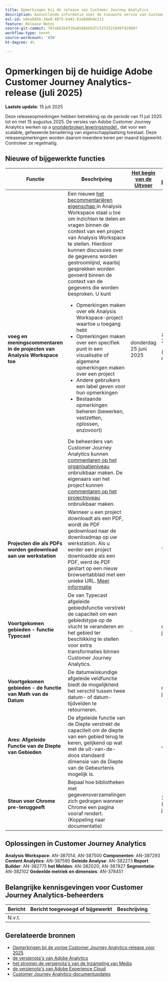 ```yaml
---
title: Opmerkingen bij de release van Customer Journey Analytics
description: Aanvullende informatie voor de nieuwste versie van Customer Journey Analytics weergeven
exl-id: e8eab856-34e0-4875-b441-b1e680b9e111
feature: Release Notes
source-git-commit: 78fab62b4f28a85986b5d7c537d321049f929897
workflow-type: tm+mt
source-wordcount: '458'
ht-degree: 4%

---
```


# Opmerkingen bij de huidige Adobe Customer Journey Analytics-release (juli 2025)

**Laatste update**: 15 juli 2025


Deze releaseopmerkingen hebben betrekking op de periode van 11 juli 2025 tot en met 15 augustus 2025. De versies van Adobe Customer Journey Analytics werken op a [ ononderbroken leveringsmodel ](releases.md), dat voor een scalable, gefaseerde benadering van eigenschapplaatsing toestaat. Deze releaseopmerkingen worden daarom meerdere keren per maand bijgewerkt. Controleer ze regelmatig.

## Nieuwe of bijgewerkte functies

| Functie | Beschrijving | [ Het begin van de Uitvoer ](releases.md) | [ Algemene Beschikbaarheid ](releases.md) |
| ----------- | ---------- | ------- | ---- |
| **voeg en meningscommentaren in de projecten van Analysis Workspace toe** | Een nieuwe [ het becommentariëren eigenschap ](https://experienceleague.adobe.com/nl/docs/analytics-platform/using/cja-workspace/build-workspace-project/comment-projects) in Analysis Workspace staat u toe om inzichten te delen en vragen binnen de context van een project van Analysis Workspace te stellen. Hierdoor kunnen discussies over de gegevens worden gestroomlijnd, waarbij gesprekken worden gevoerd binnen de context van de gegevens die worden besproken. U kunt <ul><li>Opmerkingen maken over elk Analysis Workspace-project waartoe u toegang hebt</li><li>Opmerkingen maken over een specifiek punt in een visualisatie of algemene opmerkingen maken over een project</li><li>Andere gebruikers een label geven voor hun opmerkingen</li><li>Bestaande opmerkingen beheren (bewerken, vastzetten, oplossen, enzovoort)</li></ul>De beheerders van Customer Journey Analytics kunnen [ commentaren op het organisatieniveau ](https://experienceleague.adobe.com/nl/docs/analytics-platform/using/cja-workspace/user-preferences#ims-organization-preferences) onbruikbaar maken. De eigenaars van het project kunnen [ commentaren op het projectniveau ](https://experienceleague.adobe.com/nl/docs/analytics-platform/using/cja-workspace/build-workspace-project/create-projects) onbruikbaar maken. | donderdag 25 juni 2025 | zaterdag 11 juli 2025 <p>(voorheen 29 mei 2025)</p> |
| **Projecten die als PDFs worden gedownload aan uw werkstation** | Wanneer u een project downloadt als een PDF, wordt de PDF gedownload naar de downloadmap op uw werkstation. Als u eerder een project downloadde als een PDF, werd de PDF gestart op een nieuw browsertabblad met een unieke URL. [Meer informatie](https://experienceleague.adobe.com/nl/docs/analytics-platform/using/cja-workspace/export/download-send) | | TBD |
| **Voortgekomen gebieden - functie Typecast** | De van Typecast afgeleide gebiedsfunctie verstrekt de capaciteit om een gebiedstype op de vlucht te veranderen en het gebied ter beschikking te stellen voor extra transformaties binnen Customer Journey Analytics. | . | donderdag 30 juli 2025 |
| **Voortgekomen gebieden - de functie van Math van de Datum** | De datumwiskundige afgeleide veldfunctie biedt de mogelijkheid het verschil tussen twee datum- of datum-tijdvelden te retourneren. | | donderdag 30 juli 2025 |
| **Ares: Afgeleide Functie van de Diepte van Gebieden** | De afgeleide functie van de Diepte verstrekt de capaciteit om de diepte van een gebied terug te keren, gelijkend op wat met de uit-van-de-doos standaard dimensie van de Diepte van de Gebeurtenis mogelijk is. |  | Juli 30,2025 |
| **Steun voor Chrome pre-teruggeeft** | Bepaal hoe bibliotheken met gegevensverzamelingen zich gedragen wanneer Chrome een pagina vooraf rendert. (Koppeling naar documentatie) |  | 31 juli 2025 (voorheen 30 juni 2025) |

## Oplossingen in Customer Journey Analytics

**Analysis Workspace**: AN-387014; AN-387500
**Componenten**: AN-387293
**Content Analytics**: AN-387595
**Geleide Analyse**: AN-382273
**Report Builder**: AN-382775
**het Melden**: AN-382020; AN-387827
**Segmentatie**: AN-382102
**Gedeelde metriek en dimensies**: AN-378451


## Belangrijke kennisgevingen voor Customer Journey Analytics-beheerders

| Bericht | Bericht toegevoegd of bijgewerkt | Beschrijving |
| --- | --- | --- |
| N.v.t. | | |

## Gerelateerde bronnen

* [Opmerkingen bij de vorige Customer Journey Analytics-release voor 2025](/help/release-notes/2025.md)
* [ de versienota&#39;s van Adobe Analytics ](https://experienceleague.adobe.com/docs/analytics/release-notes/latest.html?lang=nl-NL)
* [ het stromen de versienota&#39;s van de Inzameling van Media ](https://experienceleague.adobe.com/docs/media-analytics/using/additional-resources/release-notes.html?lang=nl-NL)
* [ de versienota&#39;s van Adobe Experience Cloud ](https://experienceleague.adobe.com/docs/release-notes/experience-cloud/current.html?lang=nl-NL)
* [Customer Journey Analytics-documentupdates](/help/release-notes/doc-changes.md)
